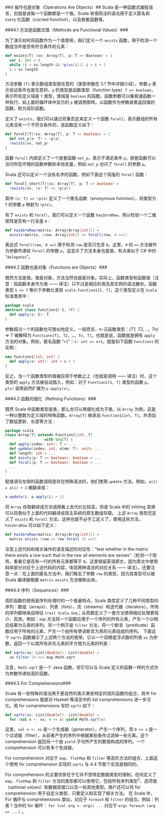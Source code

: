 ##4 操作也是对象（Operations Are Objects）##
Scala 是一种函数式编程语言，也就是说每一个函数都是一个值。Scala 有很简洁的语法用于定义匿名和 curry 化函数（curried function），以及嵌套函数等。

###4.1	方法是函数式值（Methods are Functional Values）###

为了演示如何将函数作为一个值使用，我们定义一个 `exists` 函数，用于检测一个数组当中是否有符合条件的元素：
```Scala
def exists[T] (xs: Array[T], p: T => Boolean) = {
  var i: Int = 0
  while (i < xs.length && !p(xs(i))) i = i + 1
  i < xs.length
}
```

方法参数 `[T]` 表示数组类型是任意的（类型参数在 5.1 节中详细介绍），参数 `p` 表示验证条件也是任意的，`p` 的类型是函数类型（function type）`T => boolean`，表示所有定义域是 `T` 类型，值域是 `boolean` 的函数。函数参数可以像普通函数一样执行，如上面的循环体中显示的 `p` 被调用那样。以函数作为参数或者返回值的函数，称为高阶函数。

定义了 `exists`，我们可以通过双重否定来定义一个函数 `forall`，表示数组的所有元素没有一个不符合条件的，该函数定义如下：

```Scala
def forall[T](xs: Array[T], p: T => boolean) = {
  def not_p(x: T) = !p(x)
  !exists(xs, not_p)
}
```

函数 `forall` 内部定义了一个嵌套函数 `not_p`，表示不满足条件 `p`。嵌套函数可以访问所在环境的函数参数和本地变量，例如 `not_p` 访问了 `forall` 的参数 `p`。

Scala 还可以定义一个没有名字的函数，例如下面这个简版的 `forall` 函数：
```Scala
def forall_short[T](xs: Array[T], p: T => boolean) =
  !exists(xs, (x: T) => !p(x))
```
其中 `(x: T) => !p(x)` 定义了一个匿名函数（anonymous function），将类型为 `T` 的参数 `p` 映射为 `!p(x)`。

有了 `exists` 和 `forall`，我们可以定义一个函数 `hasZeroRow`，用以检验一个二维矩阵是否有一行全是 `0`：
```Scala
def hasZeroRow(matrix: Array[Array[int]]) =
  exists(matrix, (row: Array[int]) => forall(row, 0 ==))
```
表达式 `forall(row, 0 ==)` 用于检测 `row` 是否只包含 `0`。这里，`0` 的 `==` 方法被作为参数传递给 `forall` 的参数 `p`，这显示了方法本身也是值，有点类似于 C# 中的 “`delegates`”。 

###4.2	函数也是对象（Functions are Objects）###

既然方法是值，值是对象，方法当然也就是对象。实际上，函数类型和函数值（注意：指函数本身作为值 —— 译注）只不过是相应的类及其实例的语法糖衣。函数类型 `S => T` 等价于参数化类型 `scala.Function1[S, T]`，这个类型定义在 `Scala` 标准类库中：
```Scala
package scala
abstract class Function1[-S, +T] {
  def apply(x: S): T
}
```
参数超过一个的函数也可类似地定义，一般而言，n-元函数类型：*(T1, T2, …, Tn) => T* 被解释为 `Functionn[T1, T2, …, Tn, T]`。也就是说，函数就是拥有 `apply` 方法的对象。例如，匿名函数 “`+1`”：`x: int => x+1`，就是如下函数 `Function1` 的实例：
```Scala
new Function1[int, int] {
  def apply(x: int): int = x + 1
}
```
反之，当一个函数类型的值被应用于参数之上（也就是调用 —— 译注）时，这个类型的 `apply` 方法被自动插入，例如：对于 `Function1[S, T]` 类型的函数 `p`，`p(x)` 调用自然扩展为 `p.apply(x)`。

###4.3	函数的细化（Refining Functions）###

既然 Scala 中函数类型是类，那么也可以再细化成为子类。以 `Array` 为例，这是一种以整数为定义域的特殊函数。`Array[T]` 继承自 `Function1[int, T]`，并添加了数组更新、长度等方法：
```Scala
package scala
class Array[T] extends Function1[int, T]
                  with Seq[T] {
  def apply(index: int): T = ...
  def update(index: int, elem: T): unit= ...
  def length: int = ...
  def exists(p: T => boolean): boolean = ...
  def forall(p: T => boolean): boolean = ...
  ...
}
```
赋值语句左侧的函数调用是存在特殊语法的，他们使用 `update` 方法。例如，`a(i) = a(i) + 1` 被翻译成：
```Scala
a.update(i, a.apply(i) + 1)
```
将 `Array` 存取翻译成方法调用看上去代价比较高，但是 Scala 中的 inlining 变换可以将类似于上面的代码翻译成宿主系统的原生数组存取。
上述 `Array` 类型还定义了 `exists` 和 `forall` 方法，这样也就不必手工定义了，使用这些方法，`hasZeroRow` 可以如下定义：
```Scala
def hasZeroRow(matrix: Array[Array[int]]) =
  matrix exists (row => row forall (0 ==))
```
注意上述代码和相关操作的语言描述的对应性：“test whether in the matrix there exists a row such that in the row all elements are zeroes”（检测一个矩阵，看看它是否有一行的所有元素都等于 `0`。这里保留英语原文，因为原文中使用斜体部分对应于上述代码的内容，体现两种语法的对应关系 —— 译注）。还要注意一点：在上面的匿名方法中，我们略去了参数 `row` 的类型，因为其类型可以被 Scala 编译器根据 `matrix.exists` 方法推断出来。

###4.4	序列（Sequences）###

高阶函数的使用是序列处理时的一个普遍特点。Scala 类库定义了几种不同类型的序列：数组（arrays）、列表（lists）、流（streams）和迭代器（iterators）。所有的序列都继承自特征 `trait Scala.Seq`；从而都定义了一套方法使得相应处理更简介、高效。例如：`map` 方法将一个函数应用于一个序列的所有元素，产生一个以相应结果为元素的序列。另一个例子是 `filter` 方法，将一个断言（predicate）函数应用于所有的元素，产生一个由所有使该断言为真的元素组成的序列。
下面这个 `sqrts` 函数展示了上述两个方法的使用，它以一个双精度浮点数的列表 `xs` 为参数，返回一个以其所有非负元素的平方根为元素的列表：
```Scala
def sqrts(xs: List[double]): List[double] =
  xs filter (0 <=) map Math.sqrt
```
注意，`Math.sqrt` 是一个 Java 函数，但它可以与 Scala 定义的函数一样的方式作为参数传递给高阶函数。

###4.5	For Comprehensions###

Scala 有一些特殊的语法用于更自然的表示某些特定的高阶函数的组合，其中 for comprehensions 就是对 Haskell 等语言中的 list comprehensions 进一步泛化。用 for comprehensions 写的 `sqrts` 如下：
```Scala
def sqrts(xs: List[double]): List[double] =
  for (val x <- xs; 0 <= x) yield Math.sqrt(x)
```
这里，`val x <- xs` 是一个生成器（generator），产生一个序列，而 `0 <= x` 是一个过滤器（filter），从前者产生的序列中根据某些条件过滤掉一些元素。这个 comprehension 返回另一个由 `yield` 子句所产生的数值构成的序列。一个 comprehension 可以有多个生成器。

For comprehension 对应于 `map`、`flatMap` 和 `filter` 等高阶方法的组合，上面这个使用 for comprehension 实现的 `sqrts` 与 4.4 节那个实现是相同的。

For comprehension 的主要优势在于它并不受特定数据类型的限制，任何定义了 `map`、`flatMap` 和 `filter` 方法的类型都可以使用它，包括所有序列类型<sup>2</sup>、选项值（optional values）和数据库接口以及一些其他类型。用户还可以将 for comprehension 用于自定义类型，只要定义和实现了相关方法。
在 Scala 中，For 循环与 comprehensions 类似，对应于 `foreach` 和 `filter` 的组合。例如：列表 1 当中的 for 循环： `for (val arg <- args) ...` 对应于 `args foreach (arg => ...)` 。
